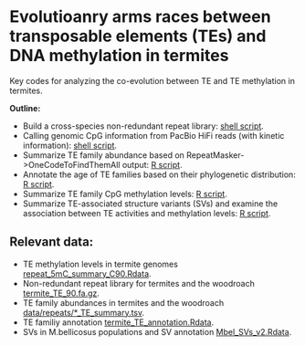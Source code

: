 # Evolutioanry arms races between transposable elements (TEs) and DNA methylation in termites
Key codes for analyzing the co-evolution between TE and TE methylation in termites.

**Outline:**

* Build a cross-species non-redundant repeat library: [shell script](scripts/build_non_redundant_TE_library.sh).
* Calling genomic CpG information from PacBio HiFi reads (with kinetic information): [shell script](scripts/call_5mC.sh).
* Summarize TE family abundance based on RepeatMasker->OneCodeToFindThemAll output: [R script](scripts/summarize_TEs.R).
* Annotate the age of TE families based on their phylogenetic distribution: [R script](scripts/annotate_TE_age.R).
* Summarize TE family CpG methylation levels: [R script](scripts/summarize_TE_CpG.R).
* Summarize TE-associated structure variants (SVs) and examine the association between TE activities and methylation levels: [R script](scripts/summarize_TE_SVs.R).

## Relevant data:
* TE methylation levels in termite genomes [repeat_5mC_summary_C90.Rdata](data/Rdata/repeat_5mC_summary_C90.Rdata).
* Non-redundant repeat library for termites and the woodroach [termite_TE_90.fa.gz](data/repeats/termite_TE_90.fa.gz).
* TE family abundances in termites and the woodroach [data/repeats/*_TE_summary.tsv](data/repeats).
* TE familiy annotation [termite_TE_annotation.Rdata](data/Rdata/termite_TE_annotation.Rdata).
* SVs in M.bellicosus populations and SV annotation [Mbel_SVs_v2.Rdata](data/Rdata/Mbel_SVs_v2.Rdata).
